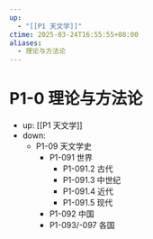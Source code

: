 ```yaml
---
up:
  - "[[P1 天文学]]"
ctime: 2025-03-24T16:55:55+08:00
aliases:
  - 理论与方法论
---
```


# P1-0 理论与方法论

- up: [[P1 天文学]]
- down:	
	- P1-09 天文学史
		- P1-091 世界
			- P1-091.2 古代
			- P1-091.3 中世纪
			- P1-091.4 近代
			- P1-091.5 现代
		- P1-092 中国
		- P1-093/-097 各国
	
